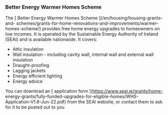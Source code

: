 ###  Better Energy Warmer Homes Scheme

The [ Better Energy Warmer Homes Scheme ](/en/housing/housing-grants-and-
schemes/grants-for-home-renovations-and-improvements/warmer-homes-scheme/)
provides free home energy upgrades to homeowners on low incomes. It is
operated by the Sustainable Energy Authority of Ireland (SEAI) and is
available nationwide. It covers:

  * Attic insulation 
  * Wall insulation - including cavity wall, internal wall and external wall insulation 
  * Draught-proofing 
  * Lagging jackets 
  * Energy efficient lighting 
  * Energy advice 

You can download an [ application form ](https://www.seai.ie/grants/home-
energy-grants/fully-funded-upgrades-for-eligible-homes/WHS-
Application-V1.8-Jun-22.pdf) from the SEAI website, or contact them to ask for
it to be posted out to you
